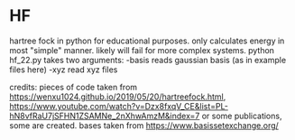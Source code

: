 # HF
hartree fock in python for educational purposes. only calculates energy in most "simple" manner. likely will fail for more complex systems.
python hf_22.py takes two arguments: -basis reads gaussian basis (as in example files here) -xyz read xyz files 

credits:
pieces of code taken from https://wenxu1024.github.io/2019/05/20/hartreefock.html, https://www.youtube.com/watch?v=Dzx8fxqV_CE&list=PL-hN8vfRaU7jSFHN1ZSAMNe_2nXhwAmzM&index=7 or some publications, some are created. bases taken from https://www.basissetexchange.org/
